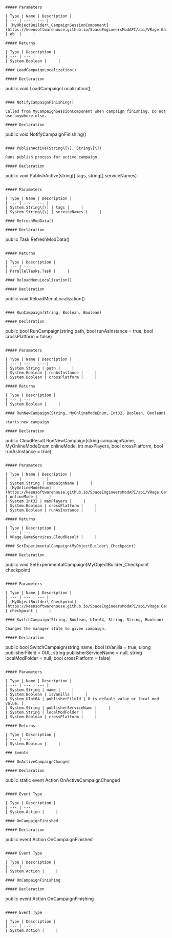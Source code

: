 ```

##### Parameters

| Type | Name | Description |
| --- | --- | --- |
| [MyObjectBuilder\_CampaignSessionComponent](https://keensoftwarehouse.github.io/SpaceEngineersModAPI/api/VRage.Game.ObjectBuilders.MyObjectBuilder_CampaignSessionComponent.html) | ob  |     |

##### Returns

| Type | Description |
| --- | --- |
| System.Boolean |     |

#### LoadCampaignLocalization()

##### Declaration

```
public void LoadCampaignLocalization()
```

#### NotifyCampaignFinishing()

Called from MyCampaignSessionComponent when campaign finishing. Do not use anywhere else.

##### Declaration

```
public void NotifyCampaignFinishing()
```

#### PublishActive(String\[\], String\[\])

Runs publish process for active campaign.

##### Declaration

```
public void PublishActive(string[] tags, string[] serviceNames)
```

##### Parameters

| Type | Name | Description |
| --- | --- | --- |
| System.String\[\] | tags |     |
| System.String\[\] | serviceNames |     |

#### RefreshModData()

##### Declaration

```
public Task RefreshModData()
```

##### Returns

| Type | Description |
| --- | --- |
| ParallelTasks.Task |     |

#### ReloadMenuLocalization()

##### Declaration

```
public void ReloadMenuLocalization()
```

#### RunCampaign(String, Boolean, Boolean)

##### Declaration

```
public bool RunCampaign(string path, bool runAsInstance = true, bool crossPlatform = false)
```

##### Parameters

| Type | Name | Description |
| --- | --- | --- |
| System.String | path |     |
| System.Boolean | runAsInstance |     |
| System.Boolean | crossPlatform |     |

##### Returns

| Type | Description |
| --- | --- |
| System.Boolean |     |

#### RunNewCampaign(String, MyOnlineModeEnum, Int32, Boolean, Boolean)

starts new campaign

##### Declaration

```
public CloudResult RunNewCampaign(string campaignName, MyOnlineModeEnum onlineMode, int maxPlayers, bool crossPlatform, bool runAsInstance = true)
```

##### Parameters

| Type | Name | Description |
| --- | --- | --- |
| System.String | campaignName |     |
| [MyOnlineModeEnum](https://keensoftwarehouse.github.io/SpaceEngineersModAPI/api/VRage.Game.MyOnlineModeEnum.html) | onlineMode |     |
| System.Int32 | maxPlayers |     |
| System.Boolean | crossPlatform |     |
| System.Boolean | runAsInstance |     |

##### Returns

| Type | Description |
| --- | --- |
| VRage.GameServices.CloudResult |     |

#### SetExperimentalCampaign(MyObjectBuilder\_Checkpoint)

##### Declaration

```
public void SetExperimentalCampaign(MyObjectBuilder_Checkpoint checkpoint)
```

##### Parameters

| Type | Name | Description |
| --- | --- | --- |
| [MyObjectBuilder\_Checkpoint](https://keensoftwarehouse.github.io/SpaceEngineersModAPI/api/VRage.Game.MyObjectBuilder_Checkpoint.html) | checkpoint |     |

#### SwitchCampaign(String, Boolean, UInt64, String, String, Boolean)

Changes the manager state to given campaign.

##### Declaration

```
public bool SwitchCampaign(string name, bool isVanilla = true, ulong publisherFileId = 0UL, string publisherServiceName = null, string localModFolder = null, bool crossPlatform = false)
```

##### Parameters

| Type | Name | Description |
| --- | --- | --- |
| System.String | name |     |
| System.Boolean | isVanilla |     |
| System.UInt64 | publisherFileId | 0 is default value or local mod value. |
| System.String | publisherServiceName |     |
| System.String | localModFolder |     |
| System.Boolean | crossPlatform |     |

##### Returns

| Type | Description |
| --- | --- |
| System.Boolean |     |

### Events

#### OnActiveCampaignChanged

##### Declaration

```
public static event Action OnActiveCampaignChanged
```

##### Event Type

| Type | Description |
| --- | --- |
| System.Action |     |

#### OnCampaignFinished

##### Declaration

```
public event Action OnCampaignFinished
```

##### Event Type

| Type | Description |
| --- | --- |
| System.Action |     |

#### OnCampaignFinishing

##### Declaration

```
public event Action OnCampaignFinishing
```

##### Event Type

| Type | Description |
| --- | --- |
| System.Action |     |